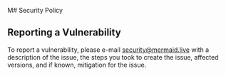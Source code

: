 M# Security Policy

## Reporting a Vulnerability

To report a vulnerability, please e-mail security@mermaid.live with a description of the issue, the steps you took to create the issue, affected versions, and if known, mitigation for the issue.
